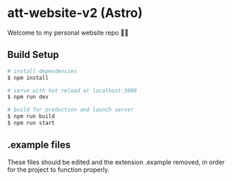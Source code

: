# att-website-v2 (Astro)

Welcome to my personal website repo 👨‍💻

## Build Setup

```bash
# install dependencies
$ npm install

# serve with hot reload at localhost:3000
$ npm run dev

# build for production and launch server
$ npm run build
$ npm run start
```

## .example files

These files should be edited and the extension .example removed, in order for the project to function properly.
